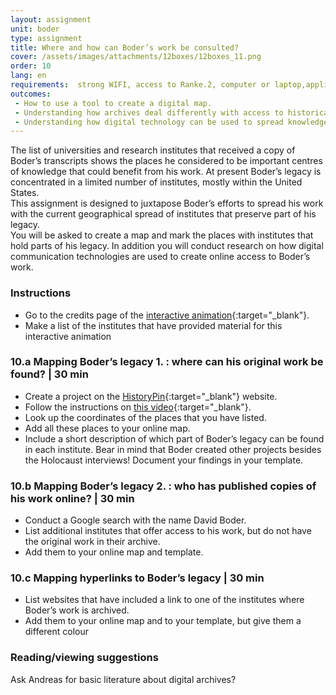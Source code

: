 ```yaml
---
layout: assignment
unit: boder
type: assignment
title: Where and how can Boder’s work be consulted?
cover: /assets/images/attachments/12boxes/12boxes_11.png
order: 10
lang: en
requirements:  strong WIFI, access to Ranke.2, computer or laptop,application on laptop or computer to view video,
outcomes: 
 - How to use a tool to create a digital map.
 - Understanding how archives deal differently with access to historical sources.
 - Understanding how digital technology can be used to spread knowledge. 
---
```


The list of universities and research institutes that received a copy of Boder’s transcripts shows the places he considered to be important centres of knowledge that could benefit from his work. At present Boder’s legacy is concentrated in a limited number of institutes, mostly within the United States.  
This assignment is designed to juxtapose Boder’s efforts to spread his work with the current geographical spread of institutes that preserve part of his legacy.  
You will be asked to create a map and mark the places with institutes that hold parts of his legacy. In addition you will conduct research on how digital communication technologies are used to create online access to Boder’s work.

<!-- more -->

<!-- briefing-student -->

### Instructions
<!-- section-contents -->

- Go to the credits page of the [interactive animation](https://allthingsmoving.com/DB_interactive_2018_07_03/#Intro){:target="_blank"}. 
- Make a list of the institutes that have provided material for this interactive animation  

<!-- section -->

### 10.a  Mapping Boder’s legacy 1. : where can his original work be found? | 30 min
<!-- section-contents -->

- Create a project on the [HistoryPin](https://www.historypin.org/en/){:target="_blank"} website. 
- Follow the instructions on [this video](https://youtu.be/VKWBDMLhjSk){:target="_blank"}. 
- Look up the coordinates of the places that you have listed.
- Add all these places to your online map.
- Include a short description of which part of Boder’s legacy can be found in each institute. Bear in mind that Boder created other projects besides the Holocaust interviews! Document your findings in your template.

<!-- section --> 

### 10.b  Mapping Boder’s legacy 2. : who has published copies of his work online? | 30 min
<!-- section-contents -->

- Conduct a Google search with the name David Boder.
- List additional institutes that offer access to his work, but do not have the original work in their archive.
- Add them to your online map and template.

<!-- section -->

### 10.c  Mapping hyperlinks to Boder’s legacy | 30 min
<!-- section-contents -->

- List websites that have included a link to one of the institutes where Boder’s work is archived. 
- Add them to your online map and to your template, but give them a different colour 

<!-- section --> 

### Reading/viewing suggestions
<!-- section-contents -->

Ask Andreas for basic literature about digital archives?

<!-- briefing-teacher -->
